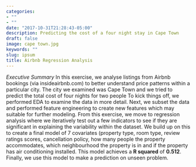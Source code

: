 ```yaml
---
categories:
- ""
- ""
date: "2017-10-31T21:28:43-05:00"
description: Predicting the cost of a four night stay in Cape Town
draft: false
image: cape town.jpg
keywords: ""
slug: ipsum
title: Airbnb Regression Analysis
---
```

*Executive Summary*
In this exercise, we analyse listings from Airbnb bookings (via insideairbnb.com) to better understand price patterns within a particular city. The city we examined was Cape Town and we tried to predict the total cost of four nights for two people
To kick things off, we performed EDA to examine the data in more detail. Next, we subset the data and performed feature engineering to create new features which may suitable for further modeling.
From this exercise, we move to regression analysis where we iteratively test out a few indicators to see if they are significant in explaining the variability within the dataset.
We build up on this to create a final model of 7 covariates (property type, room type, review ratings scores,  cancellation policy,  how many people the property accommodates, which neighbourhood the property is in and if the property has air conditioning installed. This model achieves a **R squared** of **0.512**. Finally, we use this model to make a prediction on unseen problem.